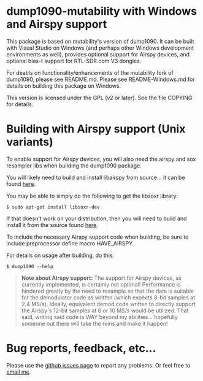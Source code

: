 # dump1090-mutability with Windows and Airspy support

This package is based on mutability's version of dump1090. It can be built with Visual Studio on Windows (and perhaps other Windows development environments as well), provides optional support for Airspy devices, and optional bias-t support for RTL-SDR.com V3 dongles.

For deatils on functionality/enhancements of the mutability fork of dump1090, please see README.md. Please see README-Windows.md for details on building this package on Windows.

This version is licensed under the GPL (v2 or later).
See the file COPYING for details.

# Building with Airspy support (Unix variants)

To enable support for Airspy devices, you will also need the airspy and sox resampler libs when building the dump1090 package.

You will likely need to build and install libairspy from source... it can be found [here](https://github.com/airspy/host).

You may be able to simply do the following to get the libsoxr library:

````
$ sudo apt-get install libsoxr-dev
````

If that doesn't work on your distribution, then you will need to build and install it from the source found [here](https://sourceforge.net/projects/soxr/files/).

To include the necessary Airspy support code when building, be sure to include preprocessor define macro HAVE_AIRSPY. 

For details on usage after building, do this:

````
$ dump1090 --help
````

 
>**Note about Airspy support:**
 The support for Airspy devices, as currently implemented, is certainly not optimal! Performance is hindered greatly by the need to resample so that the data is suitable for the demodulator code as written (which expects 8-bit samples at 2.4 MS/s). Ideally, equivalent demod code written to directly support the Airspy's 12-bit samples at 6 or 10 MS/s would be utilized. That said, writing said code is WAY beyond my abilities... hopefully someone out there will take the reins and make it happen!
 
# Bug reports, feedback, etc...

Please use the [github issues page](https://github.com/labomb/dump1090-win/issues) to report any problems.
Or feel free to [email me](mailto:labomb@rochester.rr.com).
 